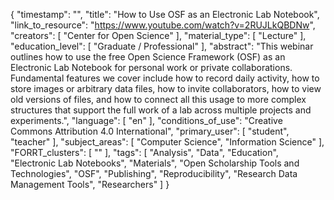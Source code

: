 {
    "timestamp": "",
    "title": "How to Use OSF as an Electronic Lab Notebook",
    "link_to_resource": "https://www.youtube.com/watch?v=2RUJLkQBDNw",
    "creators": [
        "Center for Open Science"
    ],
    "material_type": [
        "Lecture"
    ],
    "education_level": [
        "Graduate / Professional"
    ],
    "abstract": "This webinar outlines how to use the free Open Science Framework (OSF) as an Electronic Lab Notebook for personal work or private collaborations. Fundamental features we cover include how to record daily activity, how to store images or arbitrary data files, how to invite collaborators, how to view old versions of files, and how to connect all this usage to more complex structures that support the full work of a lab across multiple projects and experiments.",
    "language": [
        "en"
    ],
    "conditions_of_use": "Creative Commons Attribution 4.0 International",
    "primary_user": [
        "student",
        "teacher"
    ],
    "subject_areas": [
        "Computer Science",
        "Information Science"
    ],
    "FORRT_clusters": [
        ""
    ],
    "tags": [
        "Analysis",
        "Data",
        "Education",
        "Electronic Lab Notebooks",
        "Materials",
        "Open Scholarship Tools and Technologies",
        "OSF",
        "Publishing",
        "Reproducibility",
        "Research Data Management Tools",
        "Researchers"
    ]
}